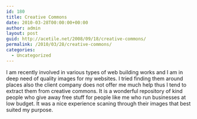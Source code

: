 ```yaml
---
id: 180
title: Creative Commons
date: 2010-03-28T00:00:00+00:00
author: admin
layout: post
guid: http://acetile.net/2008/09/18/creative-commons/
permalink: /2010/03/28/creative-commons/
categories:
  - Uncategorized
---
```

I am recently involved in various types of web building works and I am in deep need of quality images for my websites. I tried finding them around places also the client company does not offer me much help thus I tend to extract them from creative commons. It is a wonderful repository of kind people who give away free stuff for people like me who run businesses at low budget. It was a nice experience scaning through their images that best suited my purpose.